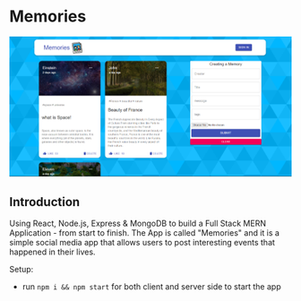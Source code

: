 
# Memories

![Memories](https://github.com/sanchalika/Memories/blob/main/Screenshot%202022-06-08%20165437.png)

## Introduction

Using React, Node.js, Express & MongoDB to build a Full Stack MERN Application - from start to finish. The App is called "Memories" and it is a simple social media app that allows users to post interesting events that happened in their lives.

Setup:
- run ```npm i && npm start``` for both client and server side to start the app
